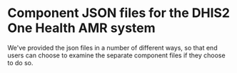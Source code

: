 # Component JSON files for the DHIS2 One Health AMR system

We've provided the json files in a number of different ways, so that end users can choose to examine the separate component files if they choose to do so. 
